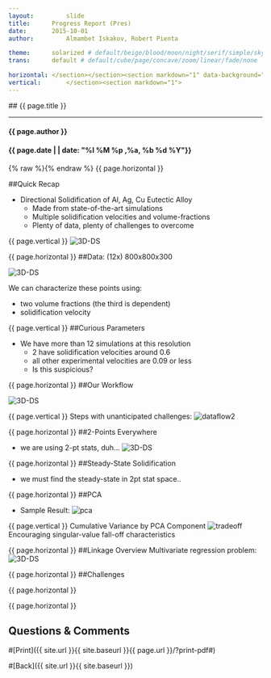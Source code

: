 ```yaml
---
layout:     	slide
title:     	Progress Report (Pres)	
date:      	2015-10-01 
author:     	Almambet Iskakov, Robert Pienta

theme:		solarized # default/beige/blood/moon/night/serif/simple/sky/solarized
trans:		default # default/cube/page/concave/zoom/linear/fade/none

horizontal:	</section></section><section markdown="1" data-background="http://matin-hub.github.io/project-pages/img/slidebackground.png"><section markdown="1">
vertical:		</section><section markdown="1">
---
```

<section markdown="1" data-background="http://matin-hub.github.io/project-pages/img/slidebackground.png"><section markdown="1">
## {{ page.title }}

<hr>

#### {{ page.author }}

#### {{ page.date | | date: "%I %M %p ,%a, %b %d %Y"}}

{% raw  %}{% endraw %} {{ page.horizontal }}
<!-- Start Writing Below in Markdown -->

##Quick Recap

* Directional Solidification of Al, Ag, Cu Eutectic Alloy
  * Made from state-of-the-art simulations
  * Multiple solidification velocities and volume-fractions
  * Plenty of data, plenty of challenges to overcome



{{ page.vertical }}
![3D-DS](/MIC-Ternary-Eutectic-Alloy/img/milestone1_pres/directional-solid-3d.png)



{{ page.horizontal }}
##Data: (12x) 800x800x300 

![3D-DS](/MIC-Ternary-Eutectic-Alloy/img/milestone2_pres/sim_params.png)

We can characterize these points using:

* two volume fractions (the third is dependent) 
* solidification velocity



{{ page.vertical }}
##Curious Parameters 

* We have more than 12 simulations at this resolution
  * 2 have solidification velocities around 0.6
  * all other experimental velocities are 0.09 or less
  * Is this suspicious?   



{{ page.horizontal }}
##Our Workflow

![3D-DS](/MIC-Ternary-Eutectic-Alloy/img/workflow/dataflow.png)



{{ page.vertical }}
Steps with unanticipated challenges:
![dataflow2](/MIC-Ternary-Eutectic-Alloy/img/milestone2_pres/dataflow1.jpg)



{{ page.horizontal }}
##2-Points Everywhere

* we are using 2-pt stats, duh...
![3D-DS](/MIC-Ternary-Eutectic-Alloy/img/milestone1_pres/2pt-file-here.png)



{{ page.horizontal }}
##Steady-State Solidification
* we must find the steady-state in 2pt stat space..



{{ page.horizontal }}
##PCA

* Sample Result:
![pca](/MIC-Ternary-Eutectic-Alloy/img/milestone2_pres/pca.png)



{{ page.vertical }} 
Cumulative Variance by PCA Component
![tradeoff](/MIC-Ternary-Eutectic-Alloy/img/milestone2_pres/decay.png)
Encouraging singular-value fall-off characteristics

{{ page.horizontal }}
##Linkage Overview
Multivariate regression problem:
![3D-DS](/MIC-Ternary-Eutectic-Alloy/img/workflow/overview.png)



{{ page.horizontal }}
##Challenges



{{ page.horizontal }}



<!-- End Here -->
{{ page.horizontal }}

## Questions & Comments

#[Print]({{ site.url }}{{ site.baseurl }}{{ page.url }}/?print-pdf#)

#[Back]({{ site.url }}{{ site.baseurl }})

</section></section>
